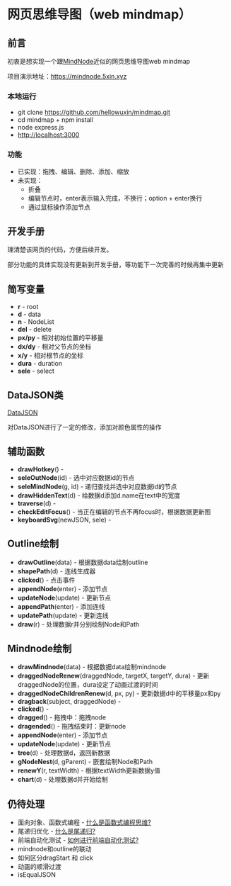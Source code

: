 # 网页思维导图（web mindmap）

## 前言

初衷是想实现一个跟[MindNode](https://mindnode.com)近似的网页思维导图web mindmap

项目演示地址：<https://mindnode.5xin.xyz>

### 本地运行

* git clone <https://github.com/hellowuxin/mindmap.git>
* cd mindmap + npm install
* node express.js
* <http://localhost:3000>

### 功能

* 已实现：拖拽、编辑、删除、添加、缩放
* 未实现：
  * 折叠
  * 编辑节点时，enter表示输入完成，不换行；option + enter换行
  * 通过鼠标操作添加节点

## 开发手册

理清楚该网页的代码，方便后续开发。

部分功能的具体实现没有更新到开发手册，等功能下一次完善的时候再集中更新

## 简写变量

* **r** - root
* **d** - data
* **n** - NodeList
* **del** - delete
* **px/py** - 相对初始位置的平移量
* **dx/dy** - 相对父节点的坐标
* **x/y** -  相对根节点的坐标
* **dura** - duration
* **sele** - select

## DataJSON类

[DataJSON](https://github.com/hellowuxin/dataJSON)

对DataJSON进行了一定的修改，添加对颜色属性的操作

## 辅助函数

* **drawHotkey**() -
* **seleOutNode**(id) - 选中对应数据id的节点
* **seleMindNode**(g, id) - 递归查找并选中对应数据id的节点
* **drawHiddenText**(d) - 给数据d添加d.name在text中的宽度
* **traverse**(d) -
* **checkEditFocus**() - 当正在编辑的节点不再focus时，根据数据更新图
* **keyboardSvg**(newJSON, sele) -

## Outline绘制

* **drawOutline**(data) - 根据数据data绘制outline
* **shapePath**(d) - 连线生成器
* **clicked**() - 点击事件
* **appendNode**(enter) - 添加节点
* **updateNode**(update) - 更新节点
* **appendPath**(enter) - 添加连线
* **updatePath**(update) - 更新连线
* **draw**(r) - 处理数据r并分别绘制Node和Path

## Mindnode绘制

* **drawMindnode**(data) - 根据数据data绘制mindnode
* **draggedNodeRenew**(draggedNode, targetX, targetY, dura) - 更新draggedNode的位置，dura设定了动画过渡的时间
* **draggedNodeChildrenRenew**(d, px, py) - 更新数据d中的平移量px和py
* **dragback**(subject, draggedNode) -
* **clicked**() -
* **dragged**() - 拖拽中：拖拽node
* **dragended**() - 拖拽结束时：更新node
* **appendNode**(enter) - 添加节点
* **updateNode**(update) - 更新节点
* **tree**(d) - 处理数据d，返回新数据
* **gNodeNest**(d, gParent) - 嵌套绘制Node和Path
* **renewY**(r, textWidth) - 根据textWidth更新数据y值
* **chart**(d) - 处理数据d并开始绘制

## 仍待处理

* 面向对象、函数式编程 - [什么是函数式编程思维?](https://www.zhihu.com/question/28292740)
* 尾递归优化 - [什么是尾递归?](https://www.zhihu.com/question/20761771)
* 前端自动化测试 - [如何进行前端自动化测试?](https://www.zhihu.com/question/29922082)
* mindnode和outline的联动
* 如何区分dragStart 和 click
* 动画的顺滑过渡
* isEqualJSON
